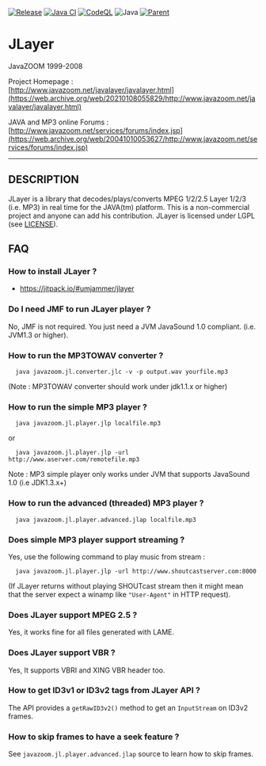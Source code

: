 [![Release](https://jitpack.io/v/umjammer/jlayer.svg)](https://jitpack.io/#umjammer/jlayer)
[![Java CI](https://github.com/umjammer/jlayer/actions/workflows/maven.yml/badge.svg)](https://github.com/umjammer/jlayer/actions/workflows/maven.yml)
[![CodeQL](https://github.com/umjammer/jlayer/actions/workflows/codeql-analysis.yml/badge.svg)](https://github.com/umjammer/jlayer/actions/workflows/codeql-analysis.yml)
![Java](https://img.shields.io/badge/Java-8-b07219)
[![Parent](https://img.shields.io/badge/Parent-vavi--sound--sandbox-pink)](https://github.com/umjammer/vavi-sound-sandbox)

# JLayer

 JavaZOOM 1999-2008

 Project Homepage :<br/>
   [http://www.javazoom.net/javalayer/javalayer.html](https://web.archive.org/web/20210108055829/http://www.javazoom.net/javalayer/javalayer.html) 

 JAVA and MP3 online Forums :<br/>
   [http://www.javazoom.net/services/forums/index.jsp](https://web.archive.org/web/20041010053627/http://www.javazoom.net/services/forums/index.jsp)

----

## DESCRIPTION

JLayer is a library that decodes/plays/converts MPEG 1/2/2.5 Layer 1/2/3
(i.e. MP3) in real time for the JAVA(tm) platform. This is a non-commercial project 
and anyone can add his contribution. JLayer is licensed under LGPL (see [LICENSE](LICENSE.txt)).


## FAQ

### How to install JLayer ?

 * https://jitpack.io/#umjammer/jlayer

### Do I need JMF to run JLayer player ?

  No, JMF is not required. You just need a JVM JavaSound 1.0 compliant.
  (i.e. JVM1.3 or higher).

### How to run the MP3TOWAV converter ?

```
  java javazoom.jl.converter.jlc -v -p output.wav yourfile.mp3
```

  (Note : MP3TOWAV converter should work under jdk1.1.x or higher)

### How to run the simple MP3 player ?

```
  java javazoom.jl.player.jlp localfile.mp3
```

   or

```
  java javazoom.jl.player.jlp -url http://www.aserver.com/remotefile.mp3
```

  Note : MP3 simple player only works under JVM that supports JavaSound 1.0 (i.e JDK1.3.x+)

### How to run the advanced (threaded) MP3 player ?

```
  java javazoom.jl.player.advanced.jlap localfile.mp3
```

### Does simple MP3 player support streaming ?

  Yes, use the following command to play music from stream :

```
  java javazoom.jl.player.jlp -url http://www.shoutcastserver.com:8000
```

  (If JLayer returns without playing SHOUTcast stream then it might mean 
   that the server expect a winamp like `"User-Agent"` in HTTP request).

### Does JLayer support MPEG 2.5 ?

  Yes, it works fine for all files generated with LAME.

### Does JLayer support VBR ?

  Yes, It supports VBRI and XING VBR header too. 

### How to get ID3v1 or ID3v2 tags from JLayer API ?

  The API provides a `getRawID3v2()` method to get an `InputStream` on ID3v2 frames.

### How to skip frames to have a seek feature ?

  See `javazoom.jl.player.advanced.jlap` source to learn how to skip frames.
